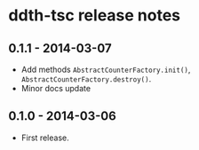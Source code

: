 ddth-tsc release notes
======================

0.1.1 - 2014-03-07
------------------
- Add methods `AbstractCounterFactory.init()`, `AbstractCounterFactory.destroy()`.
- Minor docs update


0.1.0 - 2014-03-06
------------------
- First release.

